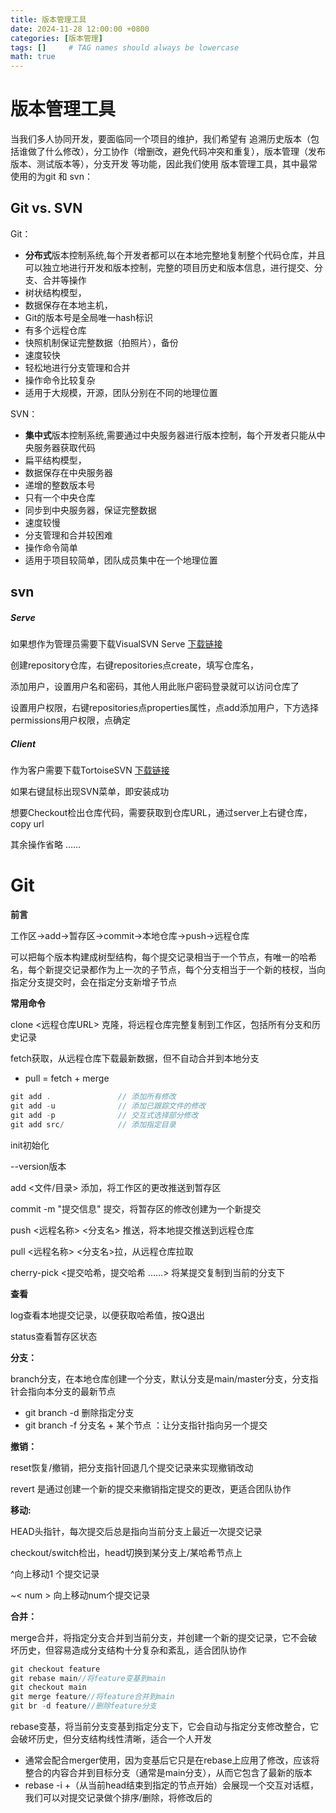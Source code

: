 ```yaml
---
title: 版本管理工具
date: 2024-11-28 12:00:00 +0800
categories: [版本管理]
tags: []     # TAG names should always be lowercase
math: true
---
```

# 版本管理工具

当我们多人协同开发，要面临同一个项目的维护，我们希望有 追溯历史版本（包括谁做了什么修改），分工协作（增删改，避免代码冲突和重复），版本管理（发布版本、测试版本等），分支开发 等功能，因此我们使用 版本管理工具，其中最常使用的为git 和 svn：

## Git vs. SVN

Git：

* **分布式**版本控制系统,每个开发者都可以在本地完整地复制整个代码仓库，并且可以独立地进行开发和版本控制，完整的项目历史和版本信息，进行提交、分支、合并等操作
* 树状结构模型，
* 数据保存在本地主机，
* Git的版本号是全局唯一hash标识
* 有多个远程仓库
* 快照机制保证完整数据（拍照片），备份
* 速度较快
* 轻松地进行分支管理和合并
* 操作命令比较复杂
* 适用于大规模，开源，团队分别在不同的地理位置

SVN：

* **集中式**版本控制系统,需要通过中央服务器进行版本控制，每个开发者只能从中央服务器获取代码
* 扁平结构模型，
* 数据保存在中央服务器
* 递增的整数版本号
* 只有一个中央仓库
* 同步到中央服务器，保证完整数据
* 速度较慢
* 分支管理和合并较困难
* 操作命令简单
* 适用于项目较简单，团队成员集中在一个地理位置

## svn

##### Serve

如果想作为管理员需要下载VisualSVN Serve [下载链接](https://www.visualsvn.com/server/)

创建repository仓库，右键repositories点create，填写仓库名，

添加用户，设置用户名和密码，其他人用此账户密码登录就可以访问仓库了

设置用户权限，右键repositories点properties属性，点add添加用户，下方选择permissions用户权限，点确定

##### Client

作为客户需要下载TortoiseSVN [下载链接](https://tortoisesvn.net/)

如果右键鼠标出现SVN菜单，即安装成功

想要Checkout检出仓库代码，需要获取到仓库URL，通过server上右键仓库，copy url

其余操作省略 ……

# Git

**前言**

工作区->add->暂存区->commit->本地仓库->push->远程仓库

可以把每个版本构建成树型结构，每个提交记录相当于一个节点，有唯一的哈希名，每个新提交记录都作为上一次的子节点，每个分支相当于一个新的枝杈，当向指定分支提交时，会在指定分支新增子节点

**常用命令**

clone <远程仓库URL> 克隆，将远程仓库完整复制到工作区，包括所有分支和历史记录

fetch获取，从远程仓库下载最新数据，但不自动合并到本地分支

* pull = fetch + merge

```c++
git add .               // 添加所有修改
git add -u              // 添加已跟踪文件的修改
git add -p              // 交互式选择部分修改
git add src/            // 添加指定目录
```

init初始化

--version版本

add <文件/目录> 添加，将工作区的更改推送到暂存区

commit -m "提交信息" 提交，将暂存区的修改创建为一个新提交

push  <远程名称> <分支名> 推送，将本地提交推送到远程仓库

pull <远程名称> <分支名>拉，从远程仓库拉取

cherry-pick <提交哈希，提交哈希 ……> 将某提交复制到当前的分支下

**查看**

log查看本地提交记录，以便获取哈希值，按Q退出

status查看暂存区状态

**分支：**

branch分支，在本地仓库创建一个分支，默认分支是main/master分支，分支指针会指向本分支的最新节点

* git branch -d 删除指定分支
* git branch -f 分支名 + 某个节点 ：让分支指针指向另一个提交

**撤销：**

reset恢复/撤销，把分支指针回退几个提交记录来实现撤销改动

revert 是通过创建一个新的提交来撤销指定提交的更改，更适合团队协作

**移动:**

HEAD头指针，每次提交后总是指向当前分支上最近一次提交记录

checkout/switch检出，head切换到某分支上/某哈希节点上

^向上移动1 个提交记录

~< num > 向上移动num个提交记录

**合并：**

merge合并，将指定分支合并到当前分支，并创建一个新的提交记录，它不会破坏历史，但容易造成分支结构十分复杂和紊乱，适合团队协作

```c++
git checkout feature
git rebase main//将feature变基到main
git checkout main
git merge feature//将feature合并到main
git br -d feature//删除feature分支
```

rebase变基，将当前分支变基到指定分支下，它会自动与指定分支修改整合，它会破坏历史，但分支结构线性清晰，适合一个人开发

* 通常会配合merger使用，因为变基后它只是在rebase上应用了修改，应该将整合的内容合并到目标分支（通常是main分支），从而它包含了最新的版本
* rebase -i +（从当前head结束到指定的节点开始）会展现一个交互对话框，我们可以对提交记录做个排序/删除，将修改后的

